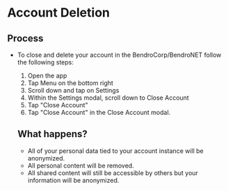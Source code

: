 # Account Deletion
## Process
- To close and delete your account in the BendroCorp/BendroNET follow the following steps:
  1. Open the app
  2. Tap Menu on the bottom right
  3. Scroll down and tap on Settings
  4. Within the Settings modal, scroll down to Close Account
  5. Tap "Close Account"
  6. Tap "Close Account" in the Close Account modal.
 
  ## What happens?
  - All of your personal data tied to your account instance will be anonymized.
  - All personal content will be removed.
  - All shared content will still be accessible by others but your information will be anonymized.
